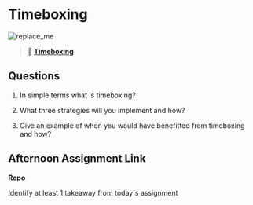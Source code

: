 # Timeboxing

![replace_me](https://codeworks.blob.core.windows.net/public/assets/img/illustrations/placeholder.svg)
> **📖 [Timeboxing](https://codeworksacademy.com/fs-student-guide/resources/wk5/03-Timeboxing)**

## Questions

1. In simple terms what is timeboxing?

2. What three strategies will you implement and how?

3. Give an example of when you would have benefitted from timeboxing and how? 

## Afternoon Assignment Link

**[Repo](https://github.com/BrysonBloom/<ASSIGNMENT_REPO>)**

Identify at least 1 takeaway from today's assignment
